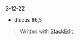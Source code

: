 3-12-22
- discus 86,5


> Written with [StackEdit](https://stackedit.io/).
<!--stackedit_data:
eyJoaXN0b3J5IjpbLTEzOTQ4NzAyMDFdfQ==
-->